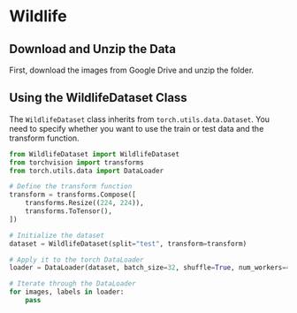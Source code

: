 # Wildlife

## Download and Unzip the Data

First, download the images from Google Drive and unzip the folder.

## Using the WildlifeDataset Class

The `WildlifeDataset` class inherits from `torch.utils.data.Dataset`. You need to specify whether you want to use the train or test data and the transform function.

```python
from WildlifeDataset import WildlifeDataset
from torchvision import transforms
from torch.utils.data import DataLoader

# Define the transform function
transform = transforms.Compose([
    transforms.Resize((224, 224)),  
    transforms.ToTensor(),            
])

# Initialize the dataset
dataset = WildlifeDataset(split="test", transform=transform)

# Apply it to the torch DataLoader
loader = DataLoader(dataset, batch_size=32, shuffle=True, num_workers=4)

# Iterate through the DataLoader
for images, labels in loader:
    pass
